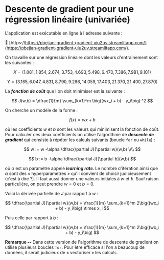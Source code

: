 # Descente de gradient pour une régression linéaire (univariée)

L'application est exécutable en ligne à l'adresse suivante :

🚀 [https://https://pbejian-gradient-gradient-uiu2uv.streamlitapp.com/](https://pbejian-gradient-gradient-uiu2uv.streamlitapp.com/).


On travaille sur une régression linéaire dont les valeurs d'entrainement sont les suivantes :

$$
X = (1.081, 1.854, 2.674, 3.753, 4.693, 5.498, 6.470, 7.386, 7.981, 9.101)
$$

$$
Y = (3.165, 6.047, 4.831, 8.790, 9.266, 14.059, 17.403, 21.370, 21.400, 27.870)
$$


La ***fonction de coût*** que l'on doit minimiser est la suivante :

$$
J(w,b) = \dfrac{1}{m} \sum_{k=1}^m  \big((wx_i + b) - y_i\big) ^2
$$


On cherche un modèle de la forme :

$$
f(x) = wx + b
$$

où les coefficients $w$ et $b$ sont les valeurs qui minimisent la fonction de coût. Pour calculer ces deux coefficients on utilise l'algorithme de ***descente de gradient*** qui consiste à répéter les calculs suivants (boucle $\texttt{for}$ ou $\texttt{while}$) :

$$
w := w -\alpha \dfrac{\partial J}{\partial w}(w,b) \\\\
$$

$$
b := b -\alpha \dfrac{\partial J}{\partial b}(w,b)
$$

où $\alpha$ est un paramètre appelé ***learning rate***. Le nombre d'itération ainsi que $\alpha$ sont des « hyperparamètres » qu'il convient de choisir judicieusement (c'est à dire ?). Il faut aussi donner une valeurs initiales à $w$ et $b$. Sauf raison particulière, on peut prendre $w =0$ et $b=0$.  

Voici la dérivée partielle de $J$ par rapport à $w$ :

$$
\dfrac{\partial J}{\partial w}(w,b) = \frac{1}{m} \sum_{k=1}^m  2\big((wx_i + b) - y_i\big) \times x_i
$$

Puis celle par rapport à $b$ :

$$
\dfrac{\partial J}{\partial w}(w,b) = \frac{1}{m} \sum_{k=1}^m  2\big((wx_i + b) - y_i\big)
$$


**Remarque --** Dans cette version de l'algorithme de descente de gradient on utilise plusieurs boucles $\texttt{for}$. Pour être efficace si l'on a beaucoup de données, il serait judicieux de « vectoriser » les calculs.
